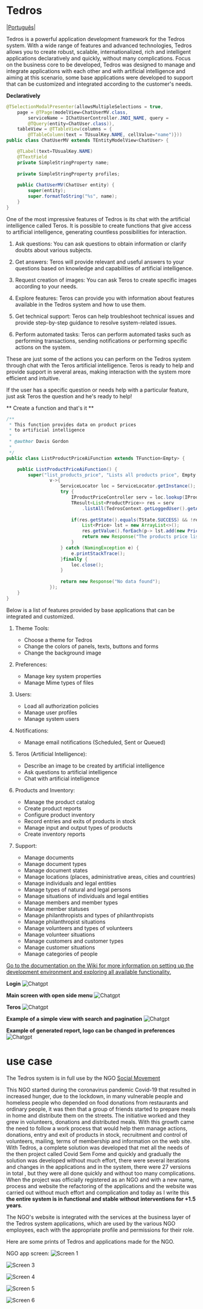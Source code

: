 # Tedros
|[Português](https://github.com/Tedros-Box/tedros-apps/blob/master/README-pt.md)|

Tedros is a powerful application development framework for the Tedros system. With a wide range of features and advanced technologies, Tedros allows you to create robust, scalable, internationalized, rich and intelligent applications declaratively and quickly, without many complications. Focus on the business core to be developed, Tedros was designed to manage and integrate applications with each other and with artificial intelligence and aiming at this scenario, some base applications were developed to support that can be customized and integrated according to the customer's needs.

**Declaratively**
```java
@TSelectionModalPresenter(allowsMultipleSelections = true, 
	page = @TPage(modelView=ChatUserMV.class, 
		serviceName = IChatUserController.JNDI_NAME, query = 
		@TQuery(entity=ChatUser.class)),
	tableView = @TTableView(columns = { 
		@TTableColumn(text = TUsualKey.NAME, cellValue="name")}))
public class ChatUserMV extends TEntityModelView<ChatUser> {

	@TLabel(text=TUsualKey.NAME)
	@TTextField
	private SimpleStringProperty name;
	
	private SimpleStringProperty profiles;
	
	public ChatUserMV(ChatUser entity) {
		super(entity);
		super.formatToString("%s", name);
	}
}
```

One of the most impressive features of Tedros is its chat with the artificial intelligence called Teros. It is possible to create functions that give access to artificial intelligence, generating countless possibilities for interaction.

1. Ask questions: You can ask questions to obtain information or clarify doubts about various subjects.

2. Get answers: Teros will provide relevant and useful answers to your questions based on knowledge and capabilities of artificial intelligence.

3. Request creation of images: You can ask Teros to create specific images according to your needs.

4. Explore features: Teros can provide you with information about features available in the Tedros system and how to use them.

5. Get technical support: Teros can help troubleshoot technical issues and provide step-by-step guidance to resolve system-related issues.

6. Perform automated tasks: Teros can perform automated tasks such as performing transactions, sending notifications or performing specific actions on the system.

These are just some of the actions you can perform on the Tedros system through chat with the Teros artificial intelligence. Teros is ready to help and provide support in several areas, making interaction with the system more efficient and intuitive.

If the user has a specific question or needs help with a particular feature, just ask Teros the question and he's ready to help!

** Create a function and that's it **
```java
/**
 * This function provides data on product prices 
 * to artificial intelligence
 * 
 * @author Davis Gordon
 *
 */
public class ListProductPriceAiFunction extends TFunction<Empty> {

	public ListProductPriceAiFunction() {
		super("list_products_price", "Lists all products price", Empty.class, 
				v->{
					ServiceLocator loc = ServiceLocator.getInstance();
					try {
						IProductPriceController serv = loc.lookup(IProductPriceController.JNDI_NAME);
						TResult<List<ProductPrice>> res = serv
							.listAll(TedrosContext.getLoggedUser().getAccessToken(), ProductPrice.class);
						
						if(res.getState().equals(TState.SUCCESS) && !res.getValue().isEmpty()) {
							List<Price> lst = new ArrayList<>();
							res.getValue().forEach(p-> lst.add(new Price(p)));
							return new Response("The products price list", lst);
						}
					} catch (NamingException e) {
						e.printStackTrace();
					}finally {
						loc.close();
					}
					
					return new Response("No data found");
				});
	}
}
```

Below is a list of features provided by base applications that can be integrated and customized.

1. Theme Tools:
    - Choose a theme for Tedros
    - Change the colors of panels, texts, buttons and forms
    - Change the background image

2. Preferences:
    - Manage key system properties
    - Manage Mime types of files

3. Users:
    - Load all authorization policies
    - Manage user profiles
    - Manage system users

4. Notifications:
    - Manage email notifications (Scheduled, Sent or Queued)

5. Teros (Artificial Intelligence):
    - Describe an image to be created by artificial intelligence
    - Ask questions to artificial intelligence
    - Chat with artificial intelligence

6. Products and Inventory:
    - Manage the product catalog
    - Create product reports
    - Configure product inventory
    - Record entries and exits of products in stock
    - Manage input and output types of products
    - Create inventory reports

7. Support:
    - Manage documents
    - Manage document types
    - Manage document states
    - Manage locations (places, administrative areas, cities and countries)
    - Manage individuals and legal entities
    - Manage types of natural and legal persons
    - Manage situations of individuals and legal entities
    - Manage members and member types
    - Manage member statuses
    - Manage philanthropists and types of philanthropists
    - Manage philanthropist situations
    - Manage volunteers and types of volunteers
    - Manage volunteer situations
    - Manage customers and customer types
    - Manage customer situations
    - Manage categories of people

[Go to the documentation on the Wiki for more information on setting up the development environment and exploring all available functionality.](https://github.com/Tedros-Box/tedros-apps/wiki)

**Login**
![Chatgpt](https://github.com/Tedros-Box/tedros-apps/blob/master/printscreen/tedrosbox.png)

**Main screen with open side menu**
![Chatgpt](https://github.com/Tedros-Box/tedros-apps/blob/master/printscreen/menu.png)

**Teros**
![Chatgpt](https://github.com/Tedros-Box/tedros-apps/blob/master/printscreen/teros3.png)

**Example of a simple view with search and pagination**
![Chatgpt](https://github.com/Tedros-Box/tedros-apps/blob/master/printscreen/producprice.png)

**Example of generated report, logo can be changed in preferences**
![Chatgpt](https://github.com/Tedros-Box/tedros-apps/blob/master/printscreen/pf_rel2.png)


# use case

The Tedros system is in full use by the NGO [Social Movement](http://www.somossocial.org.br)

This NGO started during the coronavirus pandemic Covid-19 that resulted in increased hunger, due to the lockdown, in many vulnerable people and homeless people who depended on food donations from restaurants and ordinary people, it was then that a group of friends started to prepare meals in home and distribute them on the streets. The initiative worked and they grew in volunteers, donations and distributed meals. With this growth came the need to follow a work process that would help them manage actions, donations, entry and exit of products in stock, recruitment and control of volunteers, mailing, terms of membership and information on the web site. With Tedros, a complete solution was developed that met all the needs of the then project called Covid Sem Fome and quickly and gradually the solution was developed without much effort, there were several iterations and changes in the applications and in the system, there were 27 versions in total , but they were all done quickly and without too many complications. When the project was officially registered as an NGO and with a new name, process and website the refactoring of the applications and the website was carried out without much effort and complication and today as I write this **the entire system is in functional and stable without interventions for +1.5 years**.

The NGO's website is integrated with the services at the business layer of the Tedros system applications, which are used by the various NGO employees, each with the appropriate profile and permissions for their role.

Here are some prints of Tedros and applications made for the NGO.

NGO app screen:
![Screen 1](https://github.com/Tedros-Box/tedros-apps/blob/master/printscreen/somos1.png)

![Screen 3](https://github.com/Tedros-Box/tedros-apps/blob/master/printscreen/somos3.png)

![Screen 4](https://github.com/Tedros-Box/tedros-apps/blob/master/printscreen/somos4.png)

![Screen 5](https://github.com/Tedros-Box/tedros-apps/blob/master/printscreen/somos5.png)

![Screen 6](https://github.com/Tedros-Box/tedros-apps/blob/master/printscreen/somos6.png)
